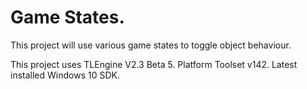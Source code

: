 # Game States.
This project will use various game states to toggle object behaviour.

This project uses TLEngine V2.3 Beta 5.
Platform Toolset v142.
Latest installed Windows 10 SDK.